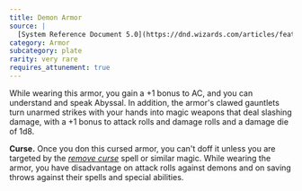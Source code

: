 ```yaml
---
title: Demon Armor
source: |
  [System Reference Document 5.0](https://dnd.wizards.com/articles/features/systems-reference-document-srd)
category: Armor
subcategory: plate
rarity: very rare
requires_attunement: true
---
```


While wearing this armor, you gain a +1 bonus to AC, and you can understand and speak Abyssal. In addition, the armor's clawed gauntlets turn unarmed strikes with your hands into magic weapons that deal slashing damage, with a +1 bonus to attack rolls and damage rolls and a damage die of 1d8.

**Curse.** Once you don this cursed armor, you can't doff it unless you are targeted by the [*remove curse*](/spells/remove-curse/) spell or similar magic. While wearing the armor, you have disadvantage on attack rolls against demons and on saving throws against their spells and special abilities.
